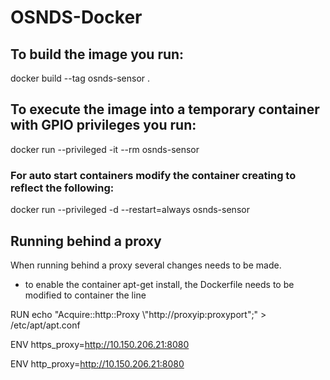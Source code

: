 # OSNDS-Docker
## To build the image you run:
 docker build --tag osnds-sensor .
 
## To execute the image into a temporary container with GPIO privileges you run:
 docker run --privileged -it --rm osnds-sensor

### For auto start containers modify the container creating to reflect the following:
 docker run --privileged -d --restart=always osnds-sensor

## Running behind a proxy
 When running behind a proxy several changes needs to be made.
 - to enable the container apt-get install, the Dockerfile needs to be modified to container the line 

 RUN echo "Acquire::http::Proxy \\"http://proxyip:proxyport\";" > /etc/apt/apt.conf

 ENV https_proxy=http://10.150.206.21:8080

 ENV http_proxy=http://10.150.206.21:8080
